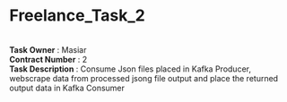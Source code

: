# Freelance_Task_2

<br>**Task Owner** : Masiar
<br>**Contract Number** : 2
<br>**Task Description** : Consume Json files placed in Kafka Producer, webscrape data from processed jsong file output and place the returned output data in Kafka Consumer
